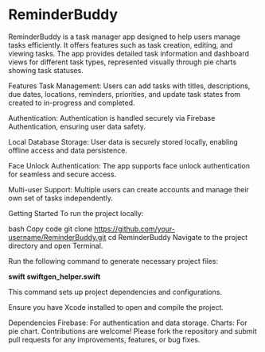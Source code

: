# ReminderBuddy

ReminderBuddy is a task manager app designed to help users manage tasks efficiently. It offers features such as task creation, editing, and viewing tasks. The app provides detailed task information and dashboard views for different task types, represented visually through pie charts showing task statuses.

Features
Task Management: Users can add tasks with titles, descriptions, due dates, locations, reminders, priorities, and update task states from created to in-progress and completed.

Authentication: Authentication is handled securely via Firebase Authentication, ensuring user data safety.

Local Database Storage: User data is securely stored locally, enabling offline access and data persistence.

Face Unlock Authentication: The app supports face unlock authentication for seamless and secure access.

Multi-user Support: Multiple users can create accounts and manage their own set of tasks independently.

Getting Started
To run the project locally:

bash
Copy code
git clone https://github.com/your-username/ReminderBuddy.git
cd ReminderBuddy
Navigate to the project directory and open Terminal.

Run the following command to generate necessary project files:

**swift swiftgen_helper.swift**

This command sets up project dependencies and configurations.

Ensure you have Xcode installed to open and compile the project.

Dependencies
Firebase: For authentication and data storage.
Charts: For pie chart.
Contributions are welcome! Please fork the repository and submit pull requests for any improvements, features, or bug fixes.
